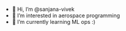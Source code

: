 - 👋 Hi, I’m @sanjana-vivek
- 👀 I’m interested in aerospace programming
- 🌱 I’m currently learning ML ops :)

<!---
sanjana-vivek/sanjana-vivek is a ✨ special ✨ repository because its `README.md` (this file) appears on your GitHub profile.
You can click the Preview link to take a look at your changes.
--->
